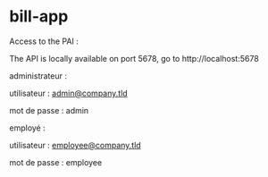 # bill-app


Access to the PAI :

The API is locally available on port 5678, go to http://localhost:5678

administrateur :

utilisateur : admin@company.tld 

mot de passe : admin


employé :


utilisateur : employee@company.tld


mot de passe : employee
